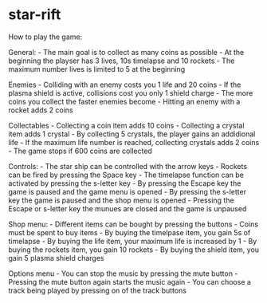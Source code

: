 # star-rift

How to play the game:
  
  General:
    - The main goal is to collect as many coins as possible 
    - At the beginning the playser has 3 lives, 10s timelapse and 10 rockets
    - The maximum number lives is limited to 5 at the beginning
    
  Enemies
    - Colliding with an enemy costs you 1 life and 20 coins
    - If the plasma shield is active, collisions cost you only 1 shield charge
    - The more coins you collect the faster enemies become
    - Hitting an enemy with a rocket adds 2 coins
    
  Collectables
    - Collecting a coin item adds 10 coins
    - Collecting a crystal item adds 1 crystal
    - By collecting 5 crystals, the player gains an addidional life
    - If the maximum life number is reached, collecting crystals adds 2 coins
    - The game stops if 600 coins are collected

  Controls:
    - The star ship can be controlled with the arrow keys
    - Rockets can be fired by pressing the Space key
    - The timelapse function can be activated by pressing the s-letter key
    - By pressing the Escape key the game is paused and the game menu is opened
    - By pressing the s-letter key the game is paused and the shop menu is opened
    - Pressing the Escape or s-letter key the munues are closed and the game is unpaused
  
  Shop menu:
    - Different items can be bought by pressing the buttons
    - Coins must be spent to buy items
    - By buying the timelpase item, you gain 5s of timelapse
    - By buying the life item, your maximum life is increased by 1
    - By buying the rockets item, you gain 10 rockets
    - By buying the shield item, you gain 5 plasma shield charges
  
  Options menu
    - You can stop the music by pressing the mute button
    - Pressing the mute button again starts the music again
    - You can choose a track being played by pressing on of the track buttons
